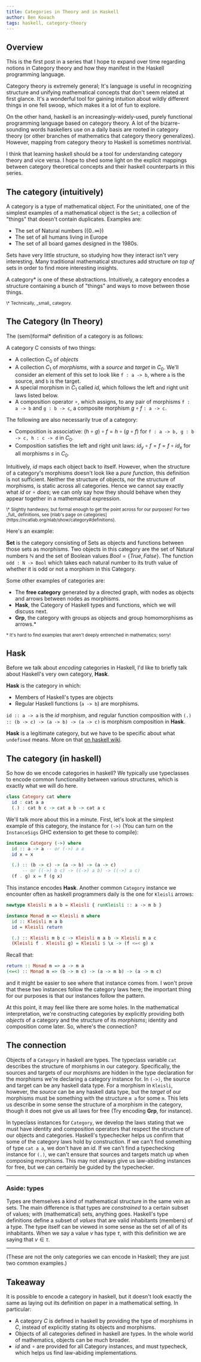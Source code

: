 ```yaml
---
title: Categories in Theory and in Haskell 
author: Ben Kovach
tags: haskell, category-theory
---
```


## Overview

This is the first post in a series that I hope to expand over time regarding
notions in Category theory and how they manifest in the Haskell programming
language.

Category theory is extremely general; It's language is useful
in recognizing structure and unifying mathematical
concepts that don't seem related at first glance. It's a wonderful tool for
gaining intuition about wildly different things in one fell swoop, which makes
it a lot of fun to explore.

On the other hand, haskell is an increasingly-widely-used, purely functional
programming language based on category theory. A lot of the bizarre-sounding words
haskellers use on a daily basis are rooted in category theory (or other branches of
mathematics that category theory generalizes). However, mapping from category
theory to Haskell is sometimes nontrivial. 

I think that learning haskell should be a tool for understanding
category theory and vice versa. I hope to shed some light on the explicit
mappings between category theoretical concepts and their haskell counterparts in
this series.

## The category (intuitively)

A category is a type of mathematical object. For the uninitiated, one of the
simplest examples of a mathematical object is the `Set`; a collection of
"things" that doesn't contain duplicates. Examples are:

- The set of Natural numbers ($\{0..\infty\}$)
- The set of all humans living in Europe
- The set of all board games designed in the 1980s.

Sets have very little structure, so studying how they interact isn't very interesting.
Many traditional mathematical structures add structure _on top of_ sets in order to find more interesting insights.

A category* is one of these abstractions. Intuitively, a category encodes a
structure containing a bunch of "things" and ways to move between those things.

<small>
\* Technically, _small_ category.
</small>

## The Category (In Theory)

The (semi)formal* definition of a category is as follows:

A category C consists of two things:

- A collection $C_0$ of _objects_
- A collection $C_1$ of _morphisms_, with a *source* and *target* in $C_0$. We'll
  consider an element of this set to look like `f : a -> b`, where `a` is the
  source, and `b` is the target.
- A special morphism in $C_1$ called $id$, which follows the left and right unit laws listed
  below. 
- A composition operator $\circ$, which assigns, to any pair of morphisms `f : a
  -> b` and `g : b -> c`, a composite morphism $g \circ f$ `: a -> c`.

The following are also necessarily true of a category:

- Composition is associative: $(h \circ g) \circ f = h \circ (g \circ f)$ for `f :
  a -> b, g : b -> c, h : c -> d` in $C_0$.
- Composition satisfies the left and right unit laws: $id_y \circ f = f = f
  \circ id_x$ for all morphisms $s$ in $C_0$.

Intuitively, $id$ maps each object back to itself. However, when the structure
of a category's morphisms doesn't look like a _pure function_, this definition
is not sufficient. Neither the structure of objects, nor the structure of morphisms,
is static across all categories. Hence we cannot say exactly what $id$ or
$\circ$ _does_; we can only say how they should behave when they appear
together in a mathematical expression.

<small>
\* Slightly handwavy, but formal enough to get the point across for our purposes!
  For two _full_ definitions, see [nlab's page on categories](https://ncatlab.org/nlab/show/category#definitions).
</small>


Here's an example:

**Set** is the category consisting of Sets as objects and functions between
those sets as morphisms. Two objects in this category are the set of Natural
numbers $\mathbb{N}$ and the set of Boolean values $Bool = \{True, False\}$.
The function `odd : N -> Bool` which takes each natural number to its truth
value of whether it is odd or not a morphism in this Category.

Some other examples of categories are:

- The **free category** generated by a directed graph, with nodes as objects and arrows
  between nodes as morphisms.
- **Hask**, the Category of Haskell types and functions, which we will discuss
  next. 
- **Grp**, the category with groups as objects and group homomorphisms as arrows.*

<small>
* It's hard to find examples that aren't deeply entrenched in mathematics;
  sorry!
</small>

## Hask

Before we talk about _encoding_ categories in Haskell, I'd like to briefly talk about
Haskell's very own category, **Hask**.

**Hask** is the category in which:

- Members of Haskell's types are objects
- Regular Haskell functions (`a -> b`)  are morphisms.

`id :: a -> a` is the $id$ morphism, and regular function
composition with `(.) :: (b -> c) -> (a -> b) -> (a -> c)` is morphism
composition in **Hask**. 

**Hask** is a legitimate category, but we have to be specific about what `undefined` means.
More on that [on haskell wiki](https://wiki.haskell.org/Hask).

## The category (in haskell)

So how do we encode categories in haskell? We typically use
typeclasses to encode common functionality between various structures, which is
exactly what we will do here.

```haskell
class Category cat where
  id : cat a a
  (.) : cat b c -> cat a b -> cat a c 
```

We'll talk more about this in a minute. First, let's look at the simplest
example of this category, the instance for `(->)` (You can turn on the
`InstanceSigs` GHC extension to get these to compile):

```haskell
instance Category (->) where
  id :: a -> a -- or (->) a a
  id x = x

  (.) :: (b -> c) -> (a -> b) -> (a -> c)
      -- or ((->) b c) -> ((->) a b) -> ((->) a c)
  (f . g) x = f (g x) 
```

This instance encodes **Hask**. Another common `Category` instance we encounter often as haskell
programmers daily is the one for `Kleisli` arrows:

```haskell
newtype Kleisli m a b = Kleisli { runKleisli :: a -> m b }

instance Monad m => Kleisli m where
  id :: Kleisli m a b 
  id = Kleisli return

  (.) :: Kleisli m b c -> Kleisli m a b -> Kleisli m a c
  (Kleisli f . Kleisli g) = Kleisli $ \x -> (f <=< g) x
```

Recall that:

```haskell
return :: Monad m => a -> m a 
(<=<) :: Monad m => (b -> m c) -> (a -> m b) -> (a -> m c)
```

and it might be easier to see where that instance comes from. I won't 
prove that these two instances follow the category laws here; the important
thing for our purposes is that our instances follow the pattern.

At this point, it may feel like there are some holes. In the
mathematical interpretation, we're constructing categories by explicitly
providing both _objects_ of a category and the structure of its _morphisms_;
identity and composition come later. So, where's the connection?

## The connection

Objects of a `Category` in haskell are types. The typeclass variable `cat`
describes the structure of morphisms in our category. Specifically, the sources
and targets of our morphisms are hidden in the type declaration for the
morphisms we're declaring a category instance for. In `(->)`, the source and
target can be any haskell data type. For a morphism in `Kleisli`, however, the _source_ can be
any haskell data type, but the _target_ of our morphisms must be something with the structure `m
a` for some `m`. This lets us describe in some sense the structure of a morphism
in the category, though it does not give us all laws for free (Try encoding
**Grp**, for instance).

In typeclass instances for `Category`, we develop the
laws stating that we must have identity and composition operators that respect the
structure of our objects and categories. Haskell's typechecker helps us confirm
that some of the category laws hold by construction. If we can't find something
of type `cat a a`, we don't have an $id$. If we can't find a typechecking
instance for `(.)`, we can't ensure that sources and targets match up when
composing morphisms. This may not always give us law-abiding instances for free,
but we can certainly be guided by the typechecker.

<hr />

### Aside: types

Types are themselves a kind of mathematical structure in the same vein as sets.
The main difference is that types are _constrained_ to a certain subset of
values; with (mathematical) sets, anything goes. Haskell's type definitions
define a subset of _values_ that are valid inhabitants (members) of a
type. The type itself can be viewed in some sense as the set of all of its inhabitants.
When we say a value $v$ has type $\tau$, with this definition we are saying that $v \in \tau$.

<hr />

(These are not the only categories we can encode in Haskell; they are just two common
examples.)

## Takeaway

It is possible to encode a category in haskell, but it doesn't look exactly the
same as laying out its definition on paper in a mathematical setting. In particular:

- A category $C$ is defined in haskell by providing the type of morphisms in
  $C$, instead of explicitly stating its objects and morphisms.
- Objects of all categories defined in haskell are types. In the whole world of
  mathematics, objects can be much broader.
- $id$ and $\circ$ are provided for all Category instances, and must typecheck,
  which helps us find law-abiding implementations.

